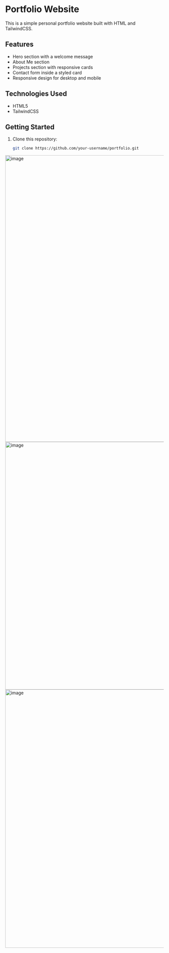 # Portfolio Website

This is a simple personal portfolio website built with HTML and TailwindCSS.

## Features
- Hero section with a welcome message
- About Me section
- Projects section with responsive cards
- Contact form inside a styled card
- Responsive design for desktop and mobile

## Technologies Used
- HTML5
- TailwindCSS

## Getting Started
1. Clone this repository:
   ```bash
   git clone https://github.com/your-username/portfolio.git
<img width="1881" height="911" alt="image" src="https://github.com/user-attachments/assets/ca63dc09-0baf-41b4-9aae-680d8c396c7b" />
<img width="1868" height="787" alt="image" src="https://github.com/user-attachments/assets/1d2f6489-c048-45a0-84c1-e91b16a3f7d3" />
<img width="1906" height="821" alt="image" src="https://github.com/user-attachments/assets/d9443063-9d42-4964-b9ac-990e270f031e" />
